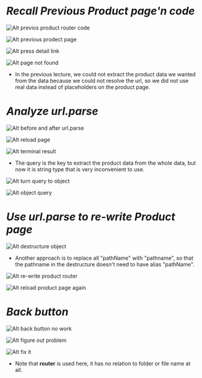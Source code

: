 # **_Recall Previous Product page'n code_**

![Alt previos product router code](pic/bandicam%202022-10-02%2000-53-37-940.jpg)

![Alt previous prodect page](pic/bandicam%202022-10-02%2000-54-41-966.jpg)

![Alt press detail link](pic/bandicam%202022-10-02%2000-55-27-360.jpg)

![Alt page not found](pic/bandicam%202022-10-02%2000-55-58-745.jpg)

- In the previous lecture, we could not extract the product data we wanted from the data because we could not resolve the url, so we did not use real data instead of placeholders on the product page.

# **_Analyze url.parse_**

![Alt before and after url.parse](pic/bandicam%202022-10-02%2000-58-34-341.jpg)

![Alt reload page](pic/bandicam%202022-10-02%2000-59-03-092.jpg)

![Alt terminal result](pic/bandicam%202022-10-02%2001-01-11-088.jpg)

- The query is the key to extract the product data from the whole data, but now it is string type that is very inconvenient to use.

![Alt turn query to object](pic/bandicam%202022-10-02%2001-01-59-678.jpg)

![Alt object query](pic/bandicam%202022-10-02%2001-02-41-071.jpg)

# **_Use url.parse to re-write Product page_**

![Alt destructure object](pic/bandicam%202022-10-02%2001-16-06-517.jpg)

- Another approach is to replace all "pathName" with "pathname", so that the pathname in the destructure doesn't need to have alias "pathName".

![Alt re-write product router](pic/bandicam%202022-10-02%2001-19-05-674.jpg)

![Alt reload product page again](pic/bandicam%202022-10-02%2001-19-49-561.jpg)

# **_Back button_**

![Alt back button no work](pic/bandicam%202022-10-02%2001-20-09-494.jpg)

![Alt figure out problem](pic/bandicam%202022-10-02%2001-21-57-745.jpg)

![Alt fix it](pic/bandicam%202022-10-02%2001-22-32-856.jpg)

- Note that **router** is used here, it has no relation to folder or file name at all.
